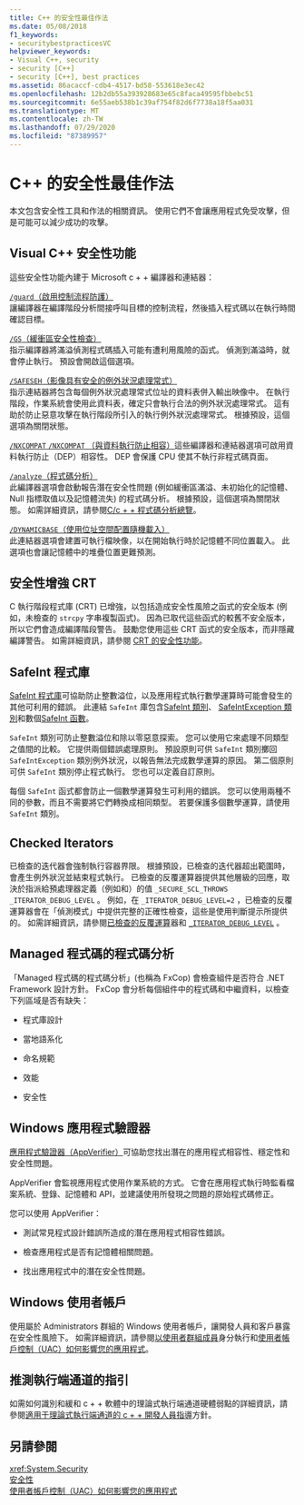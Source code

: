 ```yaml
---
title: C++ 的安全性最佳作法
ms.date: 05/08/2018
f1_keywords:
- securitybestpracticesVC
helpviewer_keywords:
- Visual C++, security
- security [C++]
- security [C++], best practices
ms.assetid: 86acaccf-cdb4-4517-bd58-553618e3ec42
ms.openlocfilehash: 12b2db55a393928683e65c8faca49595fbbebc51
ms.sourcegitcommit: 6e55aeb538b1c39af754f82d6f7738a18f5aa031
ms.translationtype: MT
ms.contentlocale: zh-TW
ms.lasthandoff: 07/29/2020
ms.locfileid: "87389957"
---
```

# <a name="security-best-practices-for-c"></a>C++ 的安全性最佳作法

本文包含安全性工具和作法的相關資訊。 使用它們不會讓應用程式免受攻擊，但是可能可以減少成功的攻擊。

## <a name="visual-c-security-features"></a>Visual C++ 安全性功能

這些安全性功能內建于 Microsoft c + + 編譯器和連結器：

[`/guard`（啟用控制流程防護）](../build/reference/guard-enable-control-flow-guard.md)<br/>
讓編譯器在編譯階段分析間接呼叫目標的控制流程，然後插入程式碼以在執行時間確認目標。

[`/GS`（緩衝區安全性檢查）](../build/reference/gs-buffer-security-check.md)<br/>
指示編譯器將滿溢偵測程式碼插入可能有遭利用風險的函式。 偵測到滿溢時，就會停止執行。 預設會開啟這個選項。

[`/SAFESEH`（影像具有安全的例外狀況處理常式）](../build/reference/safeseh-image-has-safe-exception-handlers.md)<br/>
指示連結器將包含每個例外狀況處理常式位址的資料表併入輸出映像中。 在執行階段，作業系統會使用此資料表，確定只會執行合法的例外狀況處理常式。 這有助於防止惡意攻擊在執行階段所引入的執行例外狀況處理常式。 根據預設，這個選項為關閉狀態。

[`/NXCOMPAT`](../build/reference/nxcompat.md)[ `/NXCOMPAT` （與資料執行防止相容）](../build/reference/nxcompat-compatible-with-data-execution-prevention.md)這些編譯器和連結器選項可啟用資料執行防止（DEP）相容性。 DEP 會保護 CPU 使其不執行非程式碼頁面。

[`/analyze`（程式碼分析）](../build/reference/analyze-code-analysis.md)<br/>
此編譯器選項會啟動報告潛在安全性問題 (例如緩衝區滿溢、未初始化的記憶體、Null 指標取值以及記憶體流失) 的程式碼分析。 根據預設，這個選項為關閉狀態。 如需詳細資訊，請參閱[C/c + + 程式碼分析總覽](/cpp/code-quality/code-analysis-for-c-cpp-overview)。

[`/DYNAMICBASE`（使用位址空間配置隨機載入）](../build/reference/dynamicbase-use-address-space-layout-randomization.md)<br/>
此連結器選項會建置可執行檔映像，以在開始執行時於記憶體不同位置載入。 此選項也會讓記憶體中的堆疊位置更難預測。

## <a name="security-enhanced-crt"></a>安全性增強 CRT

C 執行階段程式庫 (CRT) 已增強，以包括造成安全性風險之函式的安全版本 (例如，未檢查的 `strcpy` 字串複製函式)。 因為已取代這些函式的較舊不安全版本，所以它們會造成編譯階段警告。 鼓勵您使用這些 CRT 函式的安全版本，而非隱藏編譯警告。 如需詳細資訊，請參閱 [CRT 的安全性功能](../c-runtime-library/security-features-in-the-crt.md)。

## <a name="safeint-library"></a>SafeInt 程式庫

[SafeInt 程式庫](../safeint/safeint-library.md)可協助防止整數溢位，以及應用程式執行數學運算時可能會發生的其他可利用的錯誤。 此連結 `SafeInt` 庫包含[SafeInt 類別](../safeint/safeint-class.md)、 [SafeIntException 類別](../safeint/safeintexception-class.md)和數個[SafeInt 函數](../safeint/safeint-functions.md)。

`SafeInt` 類別可防止整數溢位和除以零惡意探索。 您可以使用它來處理不同類型之值間的比較。 它提供兩個錯誤處理原則。 預設原則可供 `SafeInt` 類別擲回 `SafeIntException` 類別例外狀況，以報告無法完成數學運算的原因。 第二個原則可供 `SafeInt` 類別停止程式執行。 您也可以定義自訂原則。

每個 `SafeInt` 函式都會防止一個數學運算發生可利用的錯誤。 您可以使用兩種不同的參數，而且不需要將它們轉換成相同類型。 若要保護多個數學運算，請使用 `SafeInt` 類別。

## <a name="checked-iterators"></a>Checked Iterators

已檢查的迭代器會強制執行容器界限。 根據預設，已檢查的迭代器超出範圍時，會產生例外狀況並結束程式執行。 已檢查的反覆運算器提供其他層級的回應，取決於指派給預處理器定義（例如和）的值 `_SECURE_SCL_THROWS` `_ITERATOR_DEBUG_LEVEL` 。 例如，在 `_ITERATOR_DEBUG_LEVEL=2` ，已檢查的反覆運算器會在「偵測模式」中提供完整的正確性檢查，這些是使用判斷提示所提供的。 如需詳細資訊，請參閱[已檢查的反覆運算](../standard-library/checked-iterators.md)器和 [`_ITERATOR_DEBUG_LEVEL`](../standard-library/iterator-debug-level.md) 。

## <a name="code-analysis-for-managed-code"></a>Managed 程式碼的程式碼分析

「Managed 程式碼的程式碼分析」(也稱為 FxCop) 會檢查組件是否符合 .NET Framework 設計方針。 FxCop 會分析每個組件中的程式碼和中繼資料，以檢查下列區域是否有缺失：

- 程式庫設計

- 當地語系化

- 命名規範

- 效能

- 安全性

## <a name="windows-application-verifier"></a>Windows 應用程式驗證器

[應用程式驗證器（AppVerifier）](/windows-hardware/drivers/debugger/enable-application-verifier)可協助您找出潛在的應用程式相容性、穩定性和安全性問題。

AppVerifier 會監視應用程式使用作業系統的方式。 它會在應用程式執行時監看檔案系統、登錄、記憶體和 API，並建議使用所發現之問題的原始程式碼修正。

您可以使用 AppVerifier：

- 測試常見程式設計錯誤所造成的潛在應用程式相容性錯誤。

- 檢查應用程式是否有記憶體相關問題。

- 找出應用程式中的潛在安全性問題。

## <a name="windows-user-accounts"></a>Windows 使用者帳戶

使用屬於 Administrators 群組的 Windows 使用者帳戶，讓開發人員和客戶暴露在安全性風險下。 如需詳細資訊，請參閱[以使用者群組成員](running-as-a-member-of-the-users-group.md)身分執行和[使用者帳戶控制（UAC）如何影響您的應用程式](how-user-account-control-uac-affects-your-application.md)。

## <a name="guidance-for-speculative-execution-side-channels"></a>推測執行端通道的指引

如需如何識別和緩和 c + + 軟體中的理論式執行端通道硬體弱點的詳細資訊，請參閱[適用于理論式執行端通道的 c + + 開發人員指導](developer-guidance-speculative-execution.md)方針。

## <a name="see-also"></a>另請參閱

<xref:System.Security> <br/>
[安全性](/dotnet/standard/security/index)<br/>
[使用者帳戶控制（UAC）如何影響您的應用程式](how-user-account-control-uac-affects-your-application.md)
